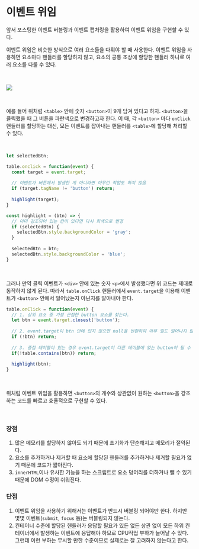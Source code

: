 # 이벤트 위임

앞서 포스팅한 이벤트 버블링과 이벤트 캡처링을 활용하여 이벤트 위임을 구현할 수 있다.

이벤트 위임은 비슷한 방식으로 여러 요소들을 다뤄야 할 때 사용한다. 이벤트 위임을 사용하면 요소마다 핸들러를 할당하지 않고, 요소의 공통 조상에 할당한 핸들러 하나로 여러 요소를 다룰 수 있다.

<br/>

![](https://velog.velcdn.com/images/nimusmix/post/79bfaacf-c5dd-43f8-892d-7887a6452b72/image.png)

<br/>

예를 들어 위처럼 `<table>` 안에 숫자 `<button>`이 9개 담겨 있다고 하자.
`<button>`을 클릭했을 때 그 버튼을 파란색으로 변경하고자 한다. 이 때, 각 `<button>` 마다 `onClick` 핸들러를 할당하는 대신, 모든 이벤트를 잡아내는 핸들러를 `<table>`에 할당해 처리할 수 있다.

<br/>

``` javascript
let selectedBtn;

table.onclick = function(event) {
  const target = event.target;
  
  // 이벤트가 버튼에서 발생한 게 아니라면 아무런 작업도 하지 않음
  if (target.tagName != 'button') return;
  
  highlight(target);
}

const highlight = (btn) => {
  // 이미 강조되어 있는 칸이 있다면 다시 회색으로 변경
  if (selectedBtn) {
    selectedBtn.style.backgroundColor = 'gray';
  }
  
  selectedBtn = btn;
  selectedBtn.style.backgroundColor = 'blue';
}
```
<br />

그러나 만약 클릭 이벤트가 `<div>` 안에 있는 숫자 `<p>`에서 발생했다면 위 코드는 제대로 동작하지 않게 된다.
따라서 `table.onClick` 핸들러에서 `event.target`을 이용해 이벤트가 `<button>` 안에서 일어났는지 아닌지를 알아내야 한다.

``` javascript
table.onClick = function(event) {
  // 1. 상위 요소 중 가장 근접한 button 요소를 찾는다. 
  let btn = event.target.closest('button');
  
  // 2. event.target이 btn 안에 있지 않으면 null을 반환하여 아무 일도 일어나지 않는다.
  if (!btn) return;
  
  // 3. 중첩 테이블이 있는 경우 event.target이 다른 테이블에 있는 button이 될 수 있으므로 해당 테이블 안에 있는지 확인한다.
  if(!table.contains(btn)) return;
  
  highlight(btn);
}
```

<br/>

위처럼 이벤트 위임을 활용하면 `<button>`의 개수와 상관없이 원하는 `<button>`을 강조하는 코드를 빠르고 효율적으로 구현할 수 있다.

<br/>

### 장점
1. 많은 메모리를 할당하지 않아도 되기 때문에 초기화가 단순해지고 메모리가 절약된다.
2. 요소를 추가하거나 제거할 때 요소에 할당된 핸들러를 추가하거나 제거할 필요가 없기 때문에 코드가 짧아진다.
3. `innerHTML`이나 유사한 기능을 하는 스크립트로 요소 덩어리를 더하거나 뺄 수 있기 때문에 DOM 수정이 쉬워진다.

### 단점
1. 이벤트 위임을 사용하기 위해서는 이벤트가 반드시 버블링 되어야만 한다. 하지만 몇몇 이벤트(`submit`, `focus` 등)는 버블링되지 않는다.
2. 컨테이너 수준에 할당된 핸들러가 응답할 필요가 있든 없든 상관 없이 모든 하위 컨테이너에서 발생하는 이벤트에 응답해야 하므로 CPU작업 부하가 늘어날 수 있다. 그런데 이런 부하는 무시할 만한 수준이므로 실제로는 잘 고려하지 않는다고 한다.